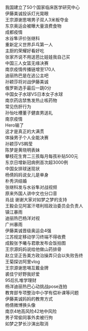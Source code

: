 我国建立了50个国家临床医学研究中心  
伊藤美诚投诉灯光晃眼  
王宗源谢思埸男子双人3米板夺金  
东京奥运会被曝大量浪费食物  
成都疫情  
水谷隼评价张继科  
重新定义世界乒乓第一人  
主厨的荣耀好看好吃  
张家齐说不用送芭比娃娃我自己买  
中国三人女篮无缘决赛  
南京疫情传播链增至170人  
迪丽热巴是在逃公主吧  
孙颖莎将对战伊藤美诚  
俄罗斯选手最后一跳0分  
中国女子水球VS日本女子水球  
南京药店禁售发热止咳药物  
常见伤肝行为  
孙怡吐槽董子健直男送礼  
南京疫情  
Hero输了  
这才是真正的大满贯  
体操男子个人全能决赛  
孙颖莎VS韩莹  
陈梦是黄晓明表妹  
攀枝花生育二三孩每月每孩补贴500元  
东京日增新冠病例首次超3000例  
中国女排球迷现状  
杨倩妈妈说女儿是单身  
朴秀洪结婚  
张继科发与水谷隼对战视频  
原来外国人讲中文也分口音  
肖战 谢谢大家对如梦之梦的支持  
王毅会见阿富汗塔利班政治委员会负责人  
镇江暴雨  
迪丽热巴杨洋对视  
广州暴雨  
伊藤美诚晋级奥运会4强  
江苏规定移动学习终端不得收费  
成毅张予曦与君歌发布会饭拍图  
王宗源妈妈说给他做山药排骨  
赵立坚正告美方政治操弄只会以失败告终  
王菊探访阿里vlog  
王宗源谢思埸互戴金牌  
裘佳宁好野我好爱  
95后扎堆学理财  
杨洋迪丽热巴心动挑战pose连拍  
教育部专项整治中小学有偿补课等问题  
伊藤美诚妈妈的教育方式  
杨倩微博换头像  
南京4地高风险42地中风险  
男子常偷同事外卖被行拘  
如梦之梦长沙演出取消  

